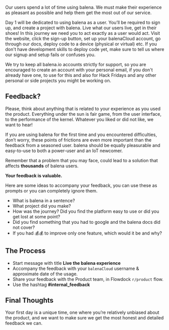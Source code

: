 Our users spend a lot of time using balena. We must make their experience as pleasant as possible and help them get the most out of our service. 

Day 1 will be dedicated to using balena as a user. You’ll be required to sign up, and create a project with balena. Live what our users live, get in their shoes! In this journey we need you to act exactly as a user would act. Visit the website, click the sign-up button, set up your balenaCloud account, go through our docs, deploy code to a device (physical or virtual) etc. If you don't have development skills to deploy code yet, make sure to tell us where our signup and setup fails or confuses you.

We try to keep all balena.io accounts strictly for support, so you are encouraged to create an account with your personal email, if you don't already have one, to use for this and also for Hack Fridays and any other personal or side projects you might be working on. 

## Feedback? 

Please, think about anything that is related to your experience as you used the product. Everything under the sun is fair game, from the user interface, to the performance of the kernel. Whatever you liked or did not like, we want to hear!

If you are using balena for the first time and you encountered difficulties, don’t worry, these points of frictions are even more important than the feedback from a seasoned user. balena should be equally pleasurable and easy-to-use to both a power-user and an IoT newcomer.

Remember that a problem that you may face, could lead to a solution that affects **thousands** of balena users. 

**Your feedback is valuable.**

Here are some ideas to accompany your feedback, you can use these as prompts or you can completely ignore them. 

* What is balena in a sentence?
* What project did you make? 
* How was the journey? Did you find the platform easy to use or did you get lost at some point?
* Did you find something that you had to google and the balena docs did not cover?
* If you had 💰💰 to improve only one feature,  which would it be and why? 

## The Process

* Start message with title **Live the balena experience**
* Accompany the feedback with your `balenaCloud` username & approximate date of the usage.
* Share your feedback with the Product team, in Flowdock `r/product` flow.
* Use the hashtag **#internal_feedback**

## Final Thoughts

Your first day is a unique time, one where you’re relatively unbiased about the product, and we want to make sure we get the most honest and detailed feedback we can.